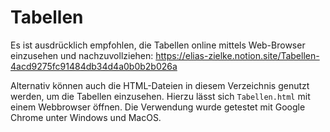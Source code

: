 # Tabellen

Es ist ausdrücklich empfohlen, die Tabellen online mittels Web-Browser einzusehen und nachzuvollziehen: <https://elias-zielke.notion.site/Tabellen-4acd9275fc91484db34d4a0b0b2b026a>

Alternativ können auch die HTML-Dateien in diesem Verzeichnis genutzt werden, um die Tabellen einzusehen. Hierzu lässt sich `Tabellen.html` mit einem Webbrowser öffnen. Die Verwendung wurde getestet mit Google Chrome unter Windows und MacOS.

